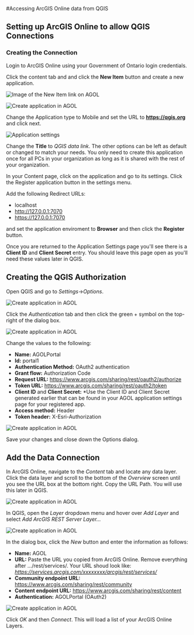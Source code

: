 #Accessing ArcGIS Online data from QGIS

## Setting up ArcGIS Online to allow QGIS Connections

### Creating the Connection

Login to ArcGIS Online using your Government of Ontario login credentials. 

Click the content tab and and click the **New Item** button and create a new application.

![Image of the New Item link on AGOL](images/newItem.GIF)


![Create application in AGOL](images/createApplication.PNG)

Change the Application type to Mobile and set the URL to **https://qgis.org** and click next.

![Application settings](images/appSettings.PNG)

Change the **Title** to *QGIS data link*. The other options can be left as default or changed to match your needs. You only need to create this application once for all PCs in your organization as long as it is shared with the rest of your organization.

In your Content page, click on the application and go to its settings. Click the Register application button in the settings menu.

Add the following Redirect URLs:

- localhost
- http://127.0.0.1:7070
- https://127.0.0.1:7070

and set the application enviroment to **Browser** and then click the **Register** button.

Once you are returned to the Application Settings page you'll see there is a **Client ID** and **Client Secret** entry. You should leave this page open as you'll need these values later in QGIS.

## Creating the QGIS Authorization 

Open QGIS and go to *Settings*->*Options*.

![Create application in AGOL](images/qgisSettings.PNG)

Click the *Authentication* tab and then click the green + symbol on the top-right of the dialog box. 

![Create application in AGOL](images/qgisSettingsDialog.PNG)

Change the values to the following:

- **Name:** AGOLPortal
- **Id:** portal1
- **Authentication Method:** OAuth2 authentication
- **Grant flow:** Authorization Code
- **Request URL:** https://www.arcgis.com/sharing/rest/oauth2/authorize
- **Token URL:** https://www.arcgis.com/sharing/rest/oauth2/token
- **Client ID** and **Client Secret:** *Use the Client ID and Client Secret generated earlier that can be found in your AGOL application settings page for your registered app.
- **Access method:** Header
- **Token header:** X-Esri-Authorization

![Create application in AGOL](images/qgisAuthentication.PNG)

Save your changes and close down the Options dialog.

## Add the Data Connection

In ArcGIS Online, navigate to the *Content* tab and locate any data layer. Click the data layer and scroll to the bottom of the *Overview* screen until you see the URL box at the bottom right. Copy the URL Path. You will use this later in QGIS.

![Create application in AGOL](images/agolURL.PNG)

In QGIS, open the *Layer* dropdown menu and hover over *Add Layer* and select *Add ArcGIS REST Server Layer...*

![Create application in AGOL](images/qgisNewArcLayer.PNG)

In the dialog box, click the *New* button and enter the information as follows:
- **Name:** AGOL
- **URL:** Paste the URL you copied from ArcGIS Online. Remove everything after .../rest/services/. Your URL shoud look like: *https://services.arcgis.com/xxxxxxxx/arcgis/rest/services/*
- **Community endpoint URL:** https://www.arcgis.com/sharing/rest/community
- **Content endpoint URL:** https://www.arcgis.com/sharing/rest/content
- **Authentication:** AGOLPortal (OAuth2)

![Create application in AGOL](images/qgisConnection.PNG)

Click *OK* and then *Connect*. This will load a list of your ArcGIS Online Layers.
